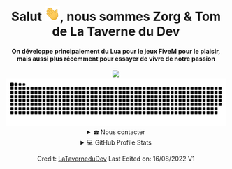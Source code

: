 <div align="center">
<h1 align="center">Salut <img width="35" src="https://github.com/1999AZZAR/1999AZZAR/blob/main/resources/img/waving.gif">, nous sommes Zorg & Tom de La Taverne du Dev </h1>
<h4 align="center">On développe principalement du Lua pour le jeux FiveM pour le plaisir, mais aussi plus récemment pour essayer de vivre de notre passion</h4>
</div>
<div align="center">
  <a href="https://github.com/LaTaverneduDev">
   <img  src="https://img.shields.io/github/followers/latavernedudev?label=LaTavernedudev&style=social" height="30"/></a> 
<div align="center">
  <a href="https://github.com/LaTaverneduDev">
  <img  src="https://github.com/1999AZZAR/1999AZZAR/blob/main/resources/img/grid-snake.svg"
       alt="snake" /></a>
</div>

<details>
  <summary>☎️ Nous contacter</summary>
<div>
  <samp>
    <h2 align="center">😎 Vous pouvez nous joindre par:</h2>
    <p align="center">
      <br/>
         <a href="https://mailto:latavernedudev@gmail.com" target="blank"><img align="center"
         src="https://img.shields.io/badge/gmail-EA4335.svg?style=for-the-badge&logo=gmail&logoColor=white"
         alt="taverne" height="30"/></a>
      <a href="https://discord.gg/DAVcaAUykY" target="blank"><img align="center"
         src="https://img.shields.io/badge/discord-LaTaverneduDev-blue"
         alt="taverne" height="30"/></a>
      <a href="https://twitter.com/" target="blank"><img align="center"
         src="https://img.shields.io/badge/twitter-1DA1F2.svg?style=for-the-badge&logo=twitter&logoColor=white"
         alt="taverne" height="30"/></a>
      <br>
    </p>
  </samp>
</div>
</details>
<details> 
  <summary>💻 GitHub Profile Stats</summary>
  <div>
    <h2 align="center"> 📊 Github stats </h2>
      <br/>
        <p align="center">
          <a href="https://github.com/LaTaverneduDev">
          <img width="49.5%" src="https://github-readme-stats.vercel.app/api?username=latavernedudev&show_icons=true&theme=gruvbox&hide_border=true" />
          <img width="49.5%" src="https://github-readme-streak-stats.herokuapp.com/?user=latavernedudev&theme=gruvbox&hide_border=true" />
          </a>
       </p>
     <br>
  </div>    
</details>

Credit: [LaTaverneduDev](https://github.com/LaTaverneduDev)
Last Edited on: 16/08/2022 V1
